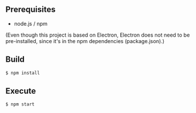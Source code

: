 Prerequisites
-------------

* node.js / npm

(Even though this project is based on Electron,
Electron does not need to be pre-installed,
since it's in the npm dependencies (package.json).)

Build
-----

```sh
$ npm install
```

Execute
-------

```sh
$ npm start
```
